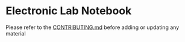 
Electronic Lab Notebook
==========

Please refer to the [CONTRIBUTING.md](../../CONTRIBUTING.md) before adding or updating any material